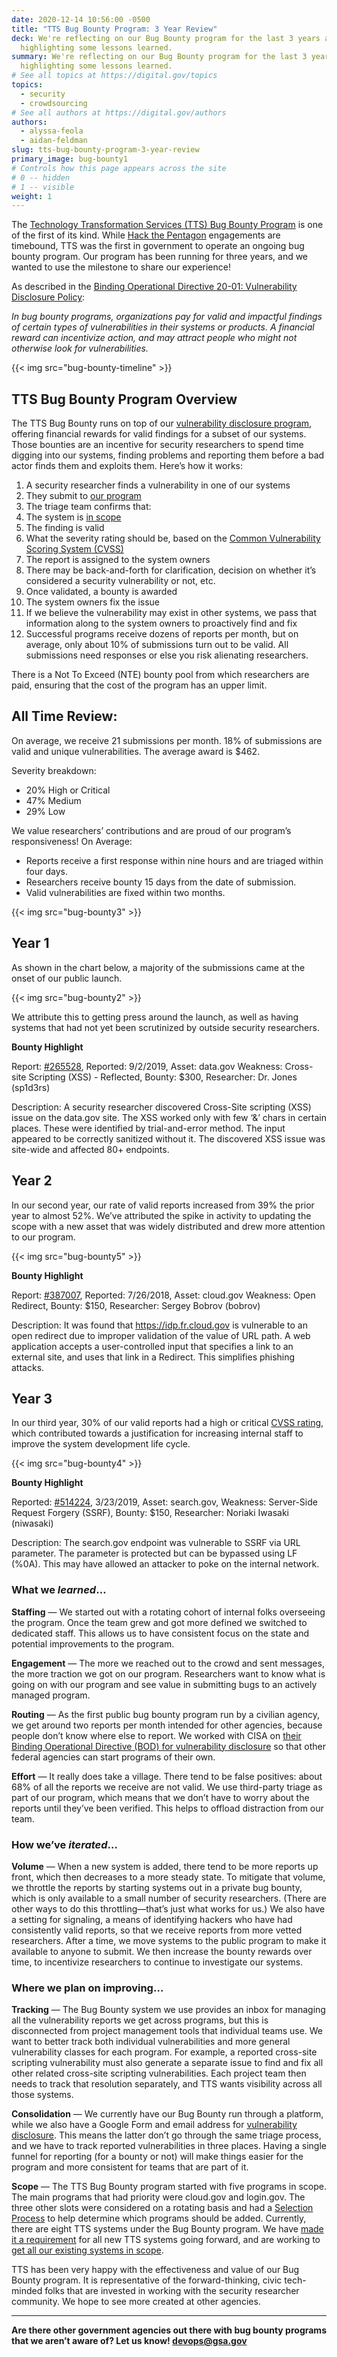 ```yaml
---
date: 2020-12-14 10:56:00 -0500
title: "TTS Bug Bounty Program: 3 Year Review"
deck: We're reflecting on our Bug Bounty program for the last 3 years and
  highlighting some lessons learned.
summary: We're reflecting on our Bug Bounty program for the last 3 years and
  highlighting some lessons learned.
# See all topics at https://digital.gov/topics
topics:
  - security
  - crowdsourcing
# See all authors at https://digital.gov/authors
authors:
  - alyssa-feola
  - aidan-feldman
slug: tts-bug-bounty-program-3-year-review
primary_image: bug-bounty1
# Controls how this page appears across the site
# 0 -- hidden
# 1 -- visible
weight: 1
---
```

The [Technology Transformation Services (TTS) Bug Bounty Program](https://hackerone.com/tts) is one of the first of its kind. While [Hack the Pentagon](https://www.hackerone.com/hack-the-pentagon) engagements are timebound, TTS was the first in government to operate an ongoing bug bounty program. Our program has been running for three years, and we wanted to use the milestone to share our experience!

As described in the [Binding Operational Directive 20-01: Vulnerability Disclosure Policy](https://cyber.dhs.gov/bod/20-01/):

*In bug bounty programs, organizations pay for valid and impactful findings of certain types of vulnerabilities in their systems or products. A financial reward can incentivize action, and may attract people who might not otherwise look for vulnerabilities.*

{{< img src="bug-bounty-timeline" >}}

## TTS Bug Bounty Program Overview

The TTS Bug Bounty runs on top of our [vulnerability disclosure program](https://18f.gsa.gov/vulnerability-disclosure-policy/), offering financial rewards for valid findings for a subset of our systems. Those bounties are an incentive for security researchers to spend time digging into our systems, finding problems and reporting them before a bad actor finds them and exploits them. Here’s how it works:  
  

1.  A security researcher finds a vulnerability in one of our systems
1.  They submit to [our program](https://hackerone.com/tts)
1.  The triage team confirms that:
  1.  The system is [in scope](https://hackerone.com/tts?type=team#scope)
  2.  The finding is valid
  3.  What the severity rating should be, based on the [Common Vulnerability Scoring System (CVSS)](https://nvd.nist.gov/vuln-metrics/cvss)
1.  The report is assigned to the system owners
1.  There may be back-and-forth for clarification, decision on whether it’s considered a security vulnerability or not, etc.
1.  Once validated, a bounty is awarded
1.  The system owners fix the issue
1.  If we believe the vulnerability may exist in other systems, we pass that information along to the system owners to proactively find and fix
1.  Successful programs receive dozens of reports per month, but on average, only about 10% of submissions turn out to be valid. All submissions need responses or else you risk alienating researchers. 

There is a Not To Exceed (NTE) bounty pool from which researchers are paid, ensuring that the cost of the program has an upper limit.

## All Time Review:

On average, we receive 21 submissions per month. 18% of submissions are valid and unique vulnerabilities. The average award is $462.

Severity breakdown:

-   20% High or Critical
-   47% Medium
-   29% Low

We value researchers’ contributions and are proud of our program’s responsiveness! On Average:

-   Reports receive a first response within nine hours and are triaged within four days.
-   Researchers receive bounty 15 days from the date of submission.
-   Valid vulnerabilities are fixed within two months.

{{< img src="bug-bounty3" >}}

## Year 1

As shown in the chart below, a majority of the submissions came at the onset of our public launch.

{{< img src="bug-bounty2" >}}

We attribute this to getting press around the launch, as well as having systems that had not yet been scrutinized by outside security researchers.

**Bounty Highlight**

Report: [#265528](https://hackerone.com/reports/265528), Reported: 9/2/2019, Asset: data.gov Weakness: Cross-site Scripting (XSS) - Reflected, Bounty: $300, Researcher: Dr. Jones (sp1d3rs)

Description: A security researcher discovered Cross-Site scripting (XSS) issue on the data.gov site. The XSS worked only with few ‘&’ chars in certain places. These were identified by trial-and-error method. The input appeared to be correctly sanitized without it. The discovered XSS issue was site-wide and affected 80+ endpoints.

## Year 2

In our second year, our rate of valid reports increased from 39% the prior year to almost 52%. We’ve attributed the spike in activity to updating the scope with a new asset that was widely distributed and drew more attention to our program.

{{< img src="bug-bounty5" >}}

**Bounty Highlight**

Report: [#387007](https://hackerone.com/reports/387007), Reported: 7/26/2018, Asset: cloud.gov Weakness: Open Redirect, Bounty: $150, Researcher: Sergey Bobrov (bobrov)

Description: It was found that https://idp.fr.cloud.gov is vulnerable to an open redirect due to improper validation of the value of URL path. A web application accepts a user-controlled input that specifies a link to an external site, and uses that link in a Redirect. This simplifies phishing attacks.

## Year 3

In our third year, 30% of our valid reports had a high or critical [CVSS rating](https://nvd.nist.gov/vuln-metrics/cvss), which contributed towards a justification for increasing internal staff to improve the system development life cycle.

{{< img src="bug-bounty4" >}}

**Bounty Highlight**

Reported: [#514224](https://hackerone.com/reports/514224), 3/23/2019, Asset: search.gov, Weakness: Server-Side Request Forgery (SSRF), Bounty: $150, Researcher: Noriaki Iwasaki (niwasaki)

Description: The search.gov endpoint was vulnerable to SSRF via URL parameter. The parameter is protected but can be bypassed using LF (%0A). This may have allowed an attacker to poke on the internal network.

### What we *learned*…

**Staffing** &mdash; We started out with a rotating cohort of internal folks overseeing the program. Once the team grew and got more defined we switched to dedicated staff. This allows us to have consistent focus on the state and potential improvements to the program.

**Engagement** &mdash; The more we reached out to the crowd and sent messages, the more traction we got on our program. Researchers want to know what is going on with our program and see value in submitting bugs to an actively managed program.

**Routing** &mdash; As the first public bug bounty program run by a civilian agency, we get around two reports per month intended for other agencies, because people don’t know where else to report. We worked with CISA on [their Binding Operational Directive (BOD) for vulnerability disclosure](https://cyber.dhs.gov/bod/20-01/) so that other federal agencies can start programs of their own.
  
**Effort** &mdash; It really does take a village. There tend to be false positives: about 68% of all the reports we receive are not valid. We use third-party triage as part of our program, which means that we don’t have to worry about the reports until they’ve been verified. This helps to offload distraction from our team.

### How we’ve *iterated*…

**Volume** &mdash; When a new system is added, there tend to be more reports up front, which then decreases to a more steady state. To mitigate that volume, we throttle the reports by starting systems out in a private bug bounty, which is only available to a small number of security researchers. (There are other ways to do this throttling—that’s just what works for us.) We also have a setting for signaling, a means of identifying hackers who have had consistently valid reports, so that we receive reports from more vetted researchers. After a time, we move systems to the public program to make it available to anyone to submit. We then increase the bounty rewards over time, to incentivize researchers to continue to investigate our systems.

### Where we plan on improving…

**Tracking** &mdash; The Bug Bounty system we use provides an inbox for managing all the vulnerability reports we get across programs, but this is disconnected from project management tools that individual teams use. We want to better track both individual vulnerabilities and more general vulnerability classes for each program. For example, a reported cross-site scripting vulnerability must also generate a separate issue to find and fix all other related cross-site scripting vulnerabilities. Each project team then needs to track that resolution separately, and TTS wants visibility across all those systems.

**Consolidation** &mdash; We currently have our Bug Bounty run through a platform, while we also have a Google Form and email address for [vulnerability disclosure](https://18f.gsa.gov/vulnerability-disclosure-policy/#reporting-a-vulnerability). This means the latter don’t go through the same triage process, and we have to track reported vulnerabilities in three places. Having a single funnel for reporting (for a bounty or not) will make things easier for the program and more consistent for teams that are part of it.

**Scope**  &mdash; The TTS Bug Bounty program started with five programs in scope. The main programs that had priority were cloud.gov and login.gov. The three other slots were considered on a rotating basis and had a [Selection Process](https://github.com/18F/bug-bounty/blob/master/selection-process.md) to help determine which programs should be added. Currently, there are eight TTS systems under the Bug Bounty program.  We have [made it a requirement](https://github.com/18F/tts-tech-portfolio/issues/new?assignees=&labels=ATO&template=ato.md&title=ATO+for+%5Bsystem%5D+-+due+%5Bdate%5D) for all new TTS systems going forward, and are working to [get all our existing systems in scope](https://github.com/18F/bug-bounty/issues/34).

TTS has been very happy with the effectiveness and value of our Bug Bounty program. It is representative of the forward-thinking, civic tech-minded folks that are invested in working with the security researcher community. We hope to see more created at other agencies.

---
**Are there other government agencies out there with bug bounty programs that we aren’t aware of? Let us know! [devops@gsa.gov](mailto:devops@gsa.gov)**
